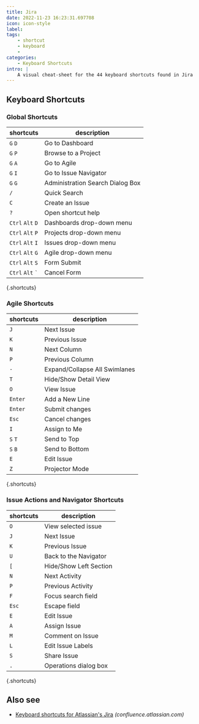 ```yaml
---
title: Jira
date: 2022-11-23 16:23:31.697708
icon: icon-style
label: 
tags: 
    - shortcut
    - keyboard
    - 
categories:
    - Keyboard Shortcuts
intro: |
    A visual cheat-sheet for the 44 keyboard shortcuts found in Jira
---
```




Keyboard Shortcuts
------------------



### Global Shortcuts

shortcuts | description
---|---
`G` `D`  | Go to Dashboard
`G` `P`  | Browse to a Project
`G` `A`  | Go to Agile
`G` `I`  | Go to Issue Navigator
`G` `G`  | Administration Search Dialog Box
`/`  | Quick Search
`C`  | Create an Issue
`?`  | Open shortcut help
`Ctrl` `Alt` `D`  | Dashboards drop-down menu
`Ctrl` `Alt` `P`  | Projects drop-down menu
`Ctrl` `Alt` `I`  | Issues drop-down menu
`Ctrl` `Alt` `G`  | Agile drop-down menu
`Ctrl` `Alt` `S`  | Form Submit
`Ctrl` `Alt` <code>\`</code> | Cancel Form
{.shortcuts}


### Agile Shortcuts

shortcuts | description
---|---
`J`  | Next Issue
`K`  | Previous Issue
`N`  | Next Column
`P`  | Previous Column
`-`  | Expand/Collapse All Swimlanes
`T`  | Hide/Show Detail View
`O`  | View Issue
`Enter`  | Add a New Line
`Enter`  | Submit changes
`Esc`  | Cancel changes
`I`  | Assign to Me
`S` `T`  | Send to Top
`S` `B`  | Send to Bottom
`E`  | Edit Issue
`Z`  | Projector Mode
{.shortcuts}


### Issue Actions and Navigator Shortcuts

shortcuts | description
---|---
`O`  | View selected issue
`J`  | Next Issue
`K`  | Previous Issue
`U`  | Back to the Navigator
`[`  | Hide/Show Left Section
`N`  | Next Activity
`P`  | Previous Activity
`F`  | Focus search field
`Esc`  | Escape field
`E`  | Edit Issue
`A`  | Assign Issue
`M`  | Comment on Issue
`L`  | Edit Issue Labels
`S`  | Share Issue
`.`  | Operations dialog box
{.shortcuts}




Also see
--------
- [Keyboard shortcuts for Atlassian's Jira](https://confluence.atlassian.com/agile066/jira-agile-user-s-guide/using-keyboard-shortcuts) _(confluence.atlassian.com)_
